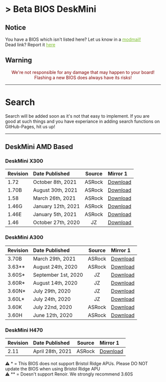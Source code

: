 # > Beta BIOS DeskMini

## Notice
You have a BIOS which isn't listed here? Let us know in a <a style="color:#79bd28" href="https://www.reddit.com/message/compose?to=%2Fr%2FASRock" target="_blank">modmail!</a>  
Dead link? Report it <a style="color:#79bd28" href="https://forms.gle/ApqAN72vS6sxzFnm7" target="_blank">here</a>  

## Warning
<p style="color:#840000;text-align:center">We're not responsible for any damage that may happen to your board! Flashing a new BIOS does always have its risks!</p>

***
# Search

Search will be added soon as it's not that easy to implement. If you are good at such things and you have experiance in adding search functions on GitHub-Pages, hit us up!

***

## **DeskMini AMD Based**

### **DeskMini X300**

Revision|Date Published|Source|Mirror 1
:--|:--|:--:|:--
1.72|October 8th, 2021|ASRock|[Download](https://drive.google.com/file/d/1M5ZrIHDw1o4m_X2FGJoah1rIVmWqC05r/view?usp=sharing)
1.70B|August 30th, 2021|ASRock|[Download](https://drive.google.com/file/d/1TcClu7PVu9SUe2_ZXvrx7r7iBSqlyRu3/view?usp=sharing)
1.58|March 26th, 2021|ASRock|[Download](https://drive.google.com/file/d/1mIfZlW7Tm808C1UxX0vz543LUpMscQfB/view?usp=sharing)
1.46G|January 12th, 2021|ASRock|[Download](https://drive.google.com/file/d/1eFmQtv1DoazaYMk1GRR0SYBEU3EW10HQ/view?usp=sharing)
1.46E|January 5th, 2021|ASRock|[Download](https://drive.google.com/file/d/1nXuh4wK1JTVosSFiJG8xZq9H-st02RcA/view?usp=sharing)
1.46|October 27th, 2020|JZ|[Download](https://drive.google.com/file/d/1wPcvbiF2YEvAbaFBT01umvVjSy19H_Bg/view?usp=sharing)

### **DeskMini A300**

Revision|Date Published|Source|Mirror 1
:--|:--|:--:|:--
3.70B|March 29th, 2021|ASRock|[Download](https://drive.google.com/file/d/1-KZaOi7p-HRQrJXmEC0r4oGGG0kRAtsz/view?usp=sharing)
3.63**|August 24th, 2020|ASRock|[Download](https://drive.google.com/file/d/1u-o0iPc1isO7L7Na-0qjAad7O0oxvNN_/view?usp=sharing)
3.60S*|September 1st, 2020|JZ|[Download](https://drive.google.com/file/d/1JCPdLWH9ztrcAHMj47e2gVwzr0brrJIJ/view?usp=sharing)
3.60R*|August 14th, 2020|JZ|[Download](https://drive.google.com/file/d/1kPVqnIFTBa4lBtw-735KYDLj52_-NR4S/view?usp=sharing)
3.60N*|July 29th, 2020|JZ|[Download](https://drive.google.com/file/d/16O0_w0YZrkckw0IFxdcJ4uQm-gh3Wgsj/view?usp=sharing)
3.60L*|July 24th, 2020|JZ|[Download](https://drive.google.com/file/d/1ORFJm5TEydCK0CEkCFBmczKYbk8LHexr/view?usp=sharing)
3.60K|July 22nd, 2020|ASRock|[Download](https://drive.google.com/file/d/1sdOxp10KtBnguoKSvqpb3p-cdY1gAAvl/view?usp=sharing)
3.60H|June 12th, 2020|ASRock|[Download](https://drive.google.com/file/d/1qZ7miy1JYVCyKgk3QlmEx2HApvoqMQ_n/view?usp=sharing)

### **DeskMini H470**

Revision|Date Published|Source|Mirror 1
:--|:--|:--:|:--
2.11|April 28th, 2021|ASRock|[Download](https://drive.google.com/file/d/1jer3VGzPD8UuR6Pig-WnnbfKFCIJqE1B/view?usp=sharing)

<p>
    ⚠️ *    = This BIOS does not support Bristol Ridge APUs. Please DO NOT update the BIOS when using Bristol Ridge APU<br>
    ⚠️ **   = Doesn't support Renoir. We strongly recommend 3.60S
</p>
